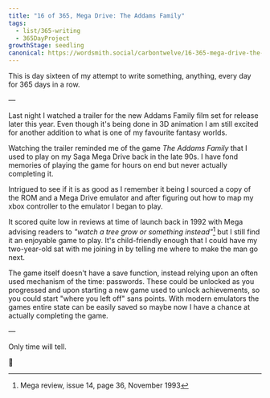 ```yaml
---
title: "16 of 365, Mega Drive: The Addams Family"
tags: 
  - list/365-writing
  - 365DayProject
growthStage: seedling
canonical: https://wordsmith.social/carbontwelve/16-365-mega-drive-the-addams-family
---
```


This is day sixteen of my attempt to write something, anything, every day for 365 days in a row.

—

Last night I watched a trailer for the new Addams Family film set for release later this year. Even though it's being done in 3D animation I am still excited for another addition to what is one of my favourite fantasy worlds.

Watching the trailer reminded me of the game _The Addams Family_ that I used to play on my Saga Mega Drive back in the late 90s. I have fond memories of playing the game for hours on end but never actually completing it.

Intrigued to see if it is as good as I remember it being I sourced a copy of the ROM and a Mega Drive emulator and after figuring out how to map my xbox controller to the emulator I began to play.

It scored quite low in reviews at time of launch back in 1992 with Mega advising readers to _"watch a tree grow or something instead"_[^1] but I still find it an enjoyable game to play. It's child-friendly enough that I could have my two-year-old sat with me joining in by telling me where to make the man go next.

The game itself doesn't have a save function, instead relying upon an often used mechanism of the time: passwords. These could be unlocked as you progressed and upon starting a new game used to unlock achievements, so you could start "where you left off" sans points. With modern emulators the games entire state can be easily saved so maybe now I have a chance at actually completing the game.

—

Only time will tell.

🌻

[^1]: Mega review, issue 14, page 36, November 1993